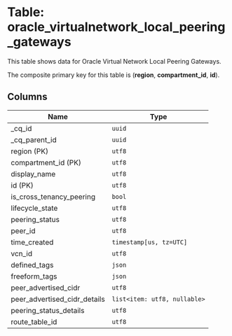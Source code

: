 # Table: oracle_virtualnetwork_local_peering_gateways

This table shows data for Oracle Virtual Network Local Peering Gateways.

The composite primary key for this table is (**region**, **compartment_id**, **id**).

## Columns

| Name          | Type          |
| ------------- | ------------- |
|_cq_id|`uuid`|
|_cq_parent_id|`uuid`|
|region (PK)|`utf8`|
|compartment_id (PK)|`utf8`|
|display_name|`utf8`|
|id (PK)|`utf8`|
|is_cross_tenancy_peering|`bool`|
|lifecycle_state|`utf8`|
|peering_status|`utf8`|
|peer_id|`utf8`|
|time_created|`timestamp[us, tz=UTC]`|
|vcn_id|`utf8`|
|defined_tags|`json`|
|freeform_tags|`json`|
|peer_advertised_cidr|`utf8`|
|peer_advertised_cidr_details|`list<item: utf8, nullable>`|
|peering_status_details|`utf8`|
|route_table_id|`utf8`|